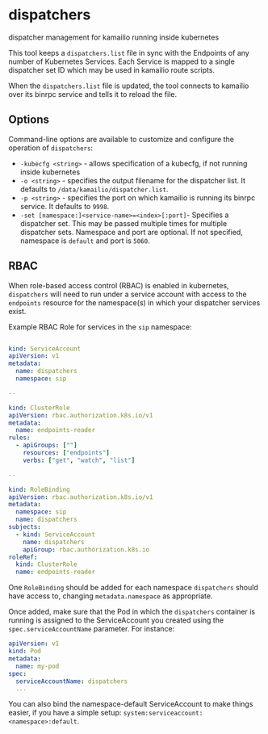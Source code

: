 # dispatchers
dispatcher management for kamailio running inside kubernetes

This tool keeps a `dispatchers.list` file in sync with the Endpoints of any
number of Kubernetes Services.  Each Service is mapped to a single dispatcher
set ID which may be used in kamailio route scripts.

When the `dispatchers.list` file is updated, the tool connects to kamailio over
its binrpc service and tells it to reload the file.

## Options

Command-line options are available to customize and configure the operation of
`dispatchers`:

  * `-kubecfg <string>` - allows specification of a kubecfg, if not running
    inside kubernetes
  * `-o <string>` - specifies the output filename for the dispatcher list.  It
    defaults to `/data/kamailio/dispatcher.list`.
  * `-p <string>` - specifies the port on which kamailio is running its binrpc
    service.  It defaults to `9998`.
  * `-set [namespace:]<service-name>=<index>[:port]`- Specifies a dispatcher set.  This
    may be passed multiple times for multiple dispatcher sets.  Namespace and
    port are optional.  If not specified, namespace is `default` and port is
    `5060`.


## RBAC

When role-based access control (RBAC) is enabled in kubernetes, `dispatchers`
will need to run under a service account with access to the `endpoints` resource
for the namespace(s) in which your dispatcher services exist.

Example RBAC Role for services in the `sip` namespace:

```yaml

kind: ServiceAccount
apiVersion: v1
metadata:
  name: dispatchers
  namespace: sip

--

kind: ClusterRole
apiVersion: rbac.authorization.k8s.io/v1
metadata:
  name: endpoints-reader
rules:
  - apiGroups: [""]
    resources: ["endpoints"]
    verbs: ["get", "watch", "list"]

--

kind: RoleBinding
apiVersion: rbac.authorization.k8s.io/v1
metadata:
  namespace: sip
  name: dispatchers
subjects:
  - kind: ServiceAccount
    name: dispatchers
    apiGroup: rbac.authorization.k8s.io
roleRef:
  kind: ClusterRole
  name: endpoints-reader
```

One `RoleBinding` should be added for each namespace `dispatchers` should have
access to, changing `metadata.namespace` as appropriate.

Once added, make sure that the Pod in which the `dispatchers` container is
running is assigned to the ServiceAccount you created using the
`spec.serviceAccountName` parameter.  For instance:

```yaml
apiVersion: v1
kind: Pod
metadata:
  name: my-pod
spec:
  serviceAccountName: dispatchers
  ...
```

You can also bind the namespace-default ServiceAccount to make things easier, if
you have a simple setup:  `system:serviceaccount:<namespace>:default`.

